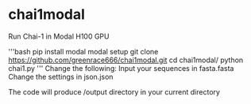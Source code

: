 # chai1modal
Run Chai-1 in Modal H100 GPU

'''bash
pip install modal
modal setup
git clone https://github.com/greenrace666/chai1modal.git
cd chai1modal/
python chai1.py
'''
Change the following:
Input your sequences in fasta.fasta
Change the settings in json.json

The code will produce /output directory in your current directory